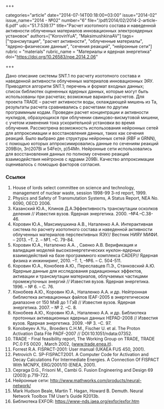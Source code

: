 +++

categories="article"
date="2014-07-14T00:18:00+03:00"
issue="2014-02"
issue_name="2014 - №02"
number="6"
file="/pdf/2014/02/2014-2-article-6.pdf"
udc="51.7:539.17"
title="Расчет изотопного состава и наведенной активности облученных материалов инновационных электроядерных установок"
authors=["KorovinYuA", "MaksimushkinaAV"]
tags=["трансмутация", "расчет активности", "облученные материалы", "ядерно-физические данные", "сечения реакций", "нейронные сети"]
rubric = "materials"
rubric_name = "Материалы и ядерная энергетика"
doi="https://doi.org/10.26583/npe.2014.2.06"

+++

Дано описание системы SNT.1 по расчету изотопного состава и наведенной активности облученных материалов инновационных ЭЯУ. Приводятся алгоритм SNT.1; перечень и формат входных данных; список библиотек оцененных ядерных данных, которые могут быть использованы при расчетах; возможные варианты расчетов. Для проекта TRADE – расчет активности воды, охлаждающей мишень из Ta, результаты расчета сравнивались с расчетами по другим программным кодам. Проведен расчет концентрации и активности нуклидов, образующихся при облучении свинцово-висмутовой мишени, с учетом изменения тока ускорительной установки во время облучения. Рассмотрена возможность использования нейронных сетей для аппроксимации и восстановления данных, таких как сечения реакций. Было выбрано две структуры нейронных сетей (RBF и GRNN), с помощью которых аппроксимировались данные по сечениям реакций 209Bi(n, 3n)207Bi и 54Fe(n, p)54Mn. Нейронные сети использовались для восстановления данных по полному сечению реакций взаимодействия нейтронов с ядрами 209Bi. Качество аппроксимации оценивалось с помощью факторов согласия.

### Ссылки

1. House of lords select committee on science and technology, management of nuclear waste, session 1998-99 3-rd report, 1999.
2. Physics and Safety of Transmutation Systems, A Status Report, NEA No. 6090, OECD 2006.
3. Казанский Ю.А., Клинов Д.А.Эффективность трансмутации осколков деления // Известия вузов. Ядерная энергетика. 2000. –№4.–С.38-46.
4. Коровин Ю.А., Максимушкина А.В., Наталенко А.А. Интерактивная система по расчету изотопного состава и наведенной активности облученных материалов перспективных ЯЭУ// Вестник НИЯУ МИФИ. – 2013. –Т. 2. – №1. –С. 79-84.
5. Коровин Ю.А., Наталенко А.А. , Саенко А.В. Верификация и валидация моделей высокоэнергетических нуклон-ядерных взаимодействий на базе программного комплекса CADEP// Ядерная физика и инжиниринг, 2010. –Т. 1, –№6. – С. 504-511.
6. Коровин Ю.А., Конобеев А.Ю., Переславцев П.Э., Станковский А.Ю. Ядерные данные для исследования радиационных эффектов, активации и трансмутации материалов, облучаемых частицами промежуточных энергий // Известия вузов. Ядерная энергетика. 1996. – № 6. – С. 76.
7. Конобеев А.Ю., Коровин Ю.А., Наталенко А.А. и др. Нейтронная библиотека активационных файлов IEAF-2005 в энергетическом диапазоне от 150 МэВ до 1 ГэВ // Известия вузов. Ядерная энергетика. 2007. – № 2. –С. 8.
8. Конобеев А.Ю., Коровин Ю.А., Наталенко А.А. и др. Библиотека протонных активационных ядерных данных HEPAD-2008 // Известия вузов. Ядерная энергетика. 2009. –№ 3. –С. 97.
9. Konobeyev A.Yu., Broeders C.H.M., Fischer U. et al. The Proton Activation Data File PADF-2007 // DOI:10.1051/ndata:07352.
10. TRADE - Final feasibility report, The Working Group on TRADE, TRADE PC.0 FS 0020 , March 2002, (www.trade.enea.it).
11. Forrest R.A. FISPACT-2001: User manual (UKAEA FUS 450, 2001).
12. Petrovich C. SP-FISPACT2001. A Computer Code for Activation and Decay Calculations For Intermediate Energies. A Connection Of FISPACT With MCNPX, ERG/2001/10 (ENEA, 2001).
13. Cepraga D.G., Frisoni M., Cambi G. Fusion Engineering and Design 69 (2003) p.719-722.
14. Нейронные сети: http://www.mathworks.com/products/neural-network/
15. Mark Hudson Beale, Martin T. Hagan, Howard B. Demuth. Neural Network Toolbox TM User’s Guide R2013b.
16. Библиотека EXFOR: https://www-nds.iaea.org/exfor/exfor.htm